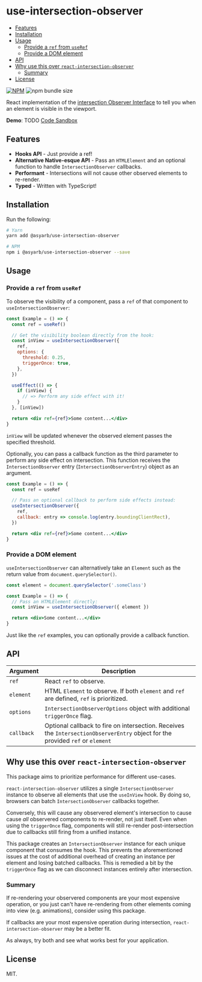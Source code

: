 # use-intersection-observer <!-- omit in toc -->

- [Features](#features)
- [Installation](#installation)
- [Usage](#usage)
  - [Provide a `ref` from `useRef`](#provide-a-ref-from-useref)
  - [Provide a DOM element](#provide-a-dom-element)
- [API](#api)
- [Why use this over `react-intersection-observer`](#why-use-this-over-react-intersection-observer)
  - [Summary](#summary)
- [License](#license)

[![NPM](https://img.shields.io/npm/v/@asyarb/use-intersection-observer.svg?&color=green)](https://www.npmjs.com/package/@asyarb/use-intersection-observer)
![npm bundle size](https://img.shields.io/bundlephobia/minzip/@asyarb/use-intersection-observer.svg?logoColor=brightgreen)

React implementation of the
[intersection Observer Interface](https://developer.mozilla.org/en-US/docs/Web/API/IntersectionObserver)
to tell you when an element is visible in the viewport.

**Demo**: TODO [Code Sandbox](https://codesandbox.io/)

## Features

- **Hooks API** - Just provide a ref!
- **Alternative Native-esque API** - Pass an `HTMLElement` and an optional
  function to handle `IntersectionObserver` callbacks.
- **Performant** - Intersections will not cause other observed elements to
  re-render.
- **Typed** - Written with TypeScript!

## Installation

Run the following:

```bash
# Yarn
yarn add @asyarb/use-intersection-observer

# NPM
npm i @asyarb/use-intersection-observer --save
```

## Usage

### Provide a `ref` from `useRef`

To observe the visibility of a component, pass a `ref` of that component to
`useIntersectionObserver`:

```jsx
const Example = () => {
  const ref = useRef()

  // Get the visibility boolean directly from the hook:
  const inView = useIntersectionObserver({
    ref,
    options: {
      threshold: 0.25,
      triggerOnce: true,
    },
  })

  useEffect(() => {
    if (inView) {
      // => Perform any side effect with it!
    }
  }, [inView])

  return <div ref={ref}>Some content...</div>
}
```

`inView` will be updated whenever the observed element passes the specified
threshold.

Optionally, you can pass a callback function as the third parameter to perform
any side effect on intersection. This function receives the
`IntersectionObserver` entry (`IntersectionObserverEntry`) object as an
argument.

```jsx
const Example = () => {
  const ref = useRef

  // Pass an optional callback to perform side effects instead:
  useIntersectionObserver({
    ref,
    callback: entry => console.log(entry.boundingClientRect),
  })

  return <div ref={ref}>Some content...</div>
}
```

### Provide a DOM element

`useIntersectionObserver` can alternatively take an `Element` such as the return
value from `document.querySelector()`.

```jsx
const element = document.querySelector('.someClass')

const Example = () => {
  // Pass an HTMLElement directly:
  const inView = useIntersectionObserver({ element })

  return <div>Some content...</div>
}
```

Just like the `ref` examples, you can optionally provide a callback function.

## API

| Argument   | Description                                                                                                                    |
| ---------- | ------------------------------------------------------------------------------------------------------------------------------ |
| `ref`      | React `ref` to observe.                                                                                                        |
| `element`  | HTML `Element` to observe. If both `element` and `ref` are defined, `ref` is prioritized.                                      |
| `options`  | `IntersectionObserverOptions` object with additional `triggerOnce` flag.                                                       |
| `callback` | Optional callback to fire on intersection. Receives the `IntersectionObserverEntry` object for the provided `ref` or `element` |

## Why use this over `react-intersection-observer`

This package aims to prioritize performance for different use-cases.

`react-intersection-observer` utilizes a single `IntersectionObserver` instance
to observe all elements that use the `useInView` hook. By doing so, browsers can
batch `IntersectionObserver` callbacks together.

Conversely, this will cause any observered element's intersection to cause cause
_all_ observered components to re-render, not just itself. Even when using the
`triggerOnce` flag, components will still re-render post-intersection due to
callbacks still firing from a unified instance.

This package creates an `IntersectionObserver` instance for each unique
component that consumes the hook. This prevents the aforementioned issues at the
cost of additional overhead of creating an instance per element and losing
batched callbacks. This is remedied a bit by the `triggerOnce` flag as we can
disconnect instances entirely after intersection.

### Summary

If re-rendering your observered components are your most expensive operation, or
you just can't have re-rendering from other elements coming into view (e.g.
animations), consider using this package.

If callbacks are your most expensive operation during intersection,
`react-intersection-observer` may be a better fit.

As always, try both and see what works best for your application.

## License

MIT.

